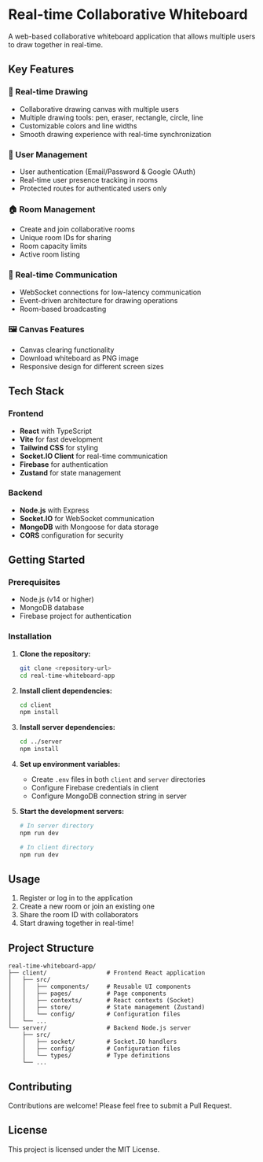 # Real-time Collaborative Whiteboard

A web-based collaborative whiteboard application that allows multiple users to draw together in real-time.

## Key Features

### 🎨 Real-time Drawing
- Collaborative drawing canvas with multiple users
- Multiple drawing tools: pen, eraser, rectangle, circle, line
- Customizable colors and line widths
- Smooth drawing experience with real-time synchronization

### 👥 User Management
- User authentication (Email/Password & Google OAuth)
- Real-time user presence tracking in rooms
- Protected routes for authenticated users only

### 🏠 Room Management
- Create and join collaborative rooms
- Unique room IDs for sharing
- Room capacity limits
- Active room listing

### 📡 Real-time Communication
- WebSocket connections for low-latency communication
- Event-driven architecture for drawing operations
- Room-based broadcasting

### 🖼️ Canvas Features
- Canvas clearing functionality
- Download whiteboard as PNG image
- Responsive design for different screen sizes

## Tech Stack

### Frontend
- **React** with TypeScript
- **Vite** for fast development
- **Tailwind CSS** for styling
- **Socket.IO Client** for real-time communication
- **Firebase** for authentication
- **Zustand** for state management

### Backend
- **Node.js** with Express
- **Socket.IO** for WebSocket communication
- **MongoDB** with Mongoose for data storage
- **CORS** configuration for security

## Getting Started

### Prerequisites
- Node.js (v14 or higher)
- MongoDB database
- Firebase project for authentication

### Installation

1. **Clone the repository:**
   ```bash
   git clone <repository-url>
   cd real-time-whiteboard-app
   ```

2. **Install client dependencies:**
   ```bash
   cd client
   npm install
   ```

3. **Install server dependencies:**
   ```bash
   cd ../server
   npm install
   ```

4. **Set up environment variables:**
   - Create `.env` files in both `client` and `server` directories
   - Configure Firebase credentials in client
   - Configure MongoDB connection string in server

5. **Start the development servers:**
   ```bash
   # In server directory
   npm run dev
   
   # In client directory
   npm run dev
   ```

## Usage

1. Register or log in to the application
2. Create a new room or join an existing one
3. Share the room ID with collaborators
4. Start drawing together in real-time!

## Project Structure

```
real-time-whiteboard-app/
├── client/                 # Frontend React application
│   ├── src/
│   │   ├── components/     # Reusable UI components
│   │   ├── pages/          # Page components
│   │   ├── contexts/       # React contexts (Socket)
│   │   ├── store/          # State management (Zustand)
│   │   └── config/         # Configuration files
│   └── ...
└── server/                 # Backend Node.js server
    ├── src/
    │   ├── socket/         # Socket.IO handlers
    │   ├── config/         # Configuration files
    │   └── types/          # Type definitions
    └── ...
```

## Contributing

Contributions are welcome! Please feel free to submit a Pull Request.

## License

This project is licensed under the MIT License.